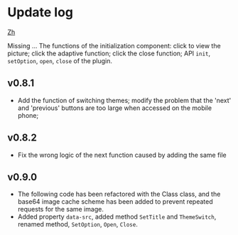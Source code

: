 # Update log

[Zh](./README_zh-cn.md)

Missing
...
  The functions of the initialization component: click to view the picture; click the adaptive function; click the close function; API `init`, `setOption`, `open`, `close` of the plugin.

## v0.8.1
 - Add the function of switching themes; modify the problem that the 'next' and 'previous' buttons are too large when accessed on the mobile phone;

## v0.8.2
 - Fix the wrong logic of the next function caused by adding the same file

## v0.9.0
 - The following code has been refactored with the Class class, and the base64 image cache scheme has been added to prevent repeated requests for the same image.
 - Added property `data-src`, added method `SetTitle` and `ThemeSwitch`, renamed method, `SetOption`, `Open`, `Close`.